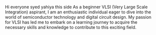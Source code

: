Hi everyone syed yahiya this side
As a beginner VLSI (Very Large Scale Integration) aspirant, I am an enthusiastic individual eager to dive into the world of semiconductor technology and digital circuit design. My passion for VLSI has led me to embark on a learning journey to acquire the necessary skills and knowledge to contribute to this exciting field.
